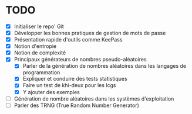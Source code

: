 # TODO

- [x] Initialiser le repo' Git
- [x] Développer les bonnes pratiques de gestion de mots de passe
- [x] Présentation rapide d'outils comme KeePass
- [x] Notion d'entropie
- [x] Notion de complexité
- [x] Principaux générateurs de nombres pseudo-aléatoires
    - [x] Parler de la génération de nombres aléatoires dans les langages de programmation
    - [x] Expliquer et conduire des tests statistiques
    - [x] Faire un test de khi-deux pour les lcgs
    - [x] Y ajouter des exemples
- [ ] Génération de nombre aléatoires dans les systèmes d'exploitation
- [ ] Parler des TRNG (True Random Number Generator)
